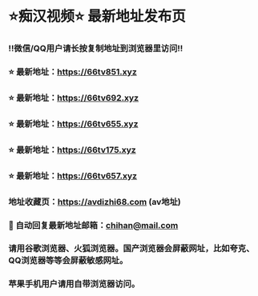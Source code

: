 # ⭐️痴汉视频⭐️ 最新地址发布页

### ‼️微信/QQ用户请长按复制地址到浏览器里访问‼️

### ⭐️ 最新地址：https://66tv851.xyz

### ⭐️ 最新地址：https://66tv692.xyz

### ⭐️ 最新地址：https://66tv655.xyz

### ⭐️ 最新地址：https://66tv175.xyz

### ⭐️ 最新地址：https://66tv657.xyz



### 地址收藏页：https://avdizhi68.com (av地址)
### 📧 自动回复最新地址邮箱：chihan@mail.com
### 请用谷歌浏览器、火狐浏览器。国产浏览器会屏蔽网址，比如夸克、QQ浏览器等等会屏蔽敏感网址。
### 苹果手机用户请用自带浏览器访问。
